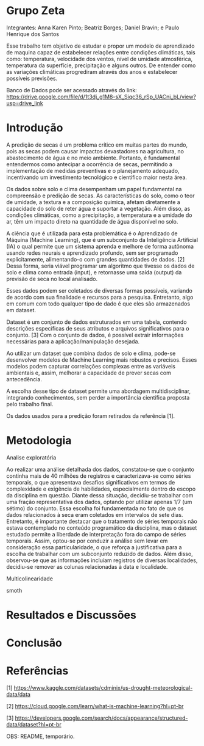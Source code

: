 # Grupo Zeta
Integrantes: 
  Anna Karen Pinto;
  Beatriz Borges;
  Daniel Bravin; e
  Paulo Henrique dos Santos
  

Esse trabalho tem objetivo de estudar e propor um modelo de aprendizado de maquina capaz de estabelecer relações entre condições climáticas, tais como: temperatura, velocidade dos ventos, nível de umidade atmosférica, temperatura da superfície, precipitação e alguns outros. De entender como as variações climáticas progrediram através dos anos e estabelecer possíveis previsões. 

Banco de Dados pode ser acessado através do link: https://drive.google.com/file/d/1t3dj_g1M8-sX_Siqc36_rSp_UACnj_bL/view?usp=drive_link

# Introdução

A predição de secas é um problema crítico em muitas partes do mundo, pois as secas podem causar impactos devastadores na agricultura, no abastecimento de água e no meio ambiente. Portanto, é fundamental entendermos como antecipar a ocorrência de secas, permitindo a implementação de medidas preventivas e o planejamento adequado, incentivando um investimento tecnológico e científico maior nesta área. 

Os dados sobre solo e clima desempenham um papel fundamental na compreensão e predição de secas. As características do solo, como o teor de umidade, a textura e a composição química, afetam diretamente a capacidade do solo de reter água e suportar a vegetação. Além disso, as condições climáticas, como a precipitação, a temperatura e a umidade do ar, têm um impacto direto na quantidade de água disponível no solo. 

A ciência que é utilizada para esta problemática é o Aprendizado de Máquina (Machine Learning), que é um subconjunto da Inteligência Artificial (IA) o qual permite que um sistema aprenda e melhore de forma autônoma usando redes neurais e aprendizado profundo, sem ser programado explicitamente, alimentando-o com grandes quantidades de dados. [2] Dessa forma, seria viável programar um algoritmo que tivesse os dados de solo e clima como entrada (input), e retornasse uma saída (output) da previsão de seca no local analisado. 

Esses dados podem ser coletados de diversas formas possíveis, variando de acordo com sua finalidade e recursos para a pesquisa. Entretanto, algo em comum com todo qualquer tipo de dado é que eles são armazenados em dataset. 

Dataset é um conjunto de dados estruturados em uma tabela, contendo descrições específicas de seus atributos e arquivos significativos para o conjunto. [3] Com o conjunto de dados, é possível extrair informações necessárias para a aplicação/manipulação desejada.

Ao utilizar um dataset que combina dados de solo e clima, pode-se desenvolver modelos de Machine Learning mais robustos e precisos. Esses modelos podem capturar correlações complexas entre as variáveis ambientais e, assim, melhorar a capacidade de prever secas com antecedência. 

A escolha desse tipo de dataset permite uma abordagem multidisciplinar, integrando conhecimentos, sem perder a importância científica proposta pelo trabalho final.

Os dados usados para a predição foram retirados da referência [1].

# Metodologia

Analise exploratória

Ao realizar uma análise detalhada dos dados, constatou-se que o conjunto continha mais de 40 milhões de registros e caracterizava-se como séries temporais, o que apresentava desafios significativos em termos de complexidade e exigência de habilidades, especialmente dentro do escopo da disciplina em questão. Diante dessa situação, decidiu-se trabalhar com uma fração representativa dos dados, optando por utilizar apenas 1/7 (um sétimo) do conjunto. Essa escolha foi fundamentada no fato de que os dados relacionados à seca eram coletados em intervalos de sete dias. Entretanto, é importante destacar que o tratamento de séries temporais não estava contemplado no conteúdo programático da disciplina, mas o dataset estudado permite a liberdade de interpretação fora do campo de séries temporais. Assim, optou-se por conduzir a análise sem levar em consideração essa particularidade, o que reforça a justificativa para a escolha de trabalhar com um subconjunto reduzido de dados. Além disso, observou-se que as informações incluíam registros de diversas localidades, decidiu-se remover as colunas relacionadas à data e localidade.

Multicolinearidade



smoth

# Resultados e Discussões

# Conclusão

# Referências

[1] https://www.kaggle.com/datasets/cdminix/us-drought-meteorological-data/data

[2] https://cloud.google.com/learn/what-is-machine-learning?hl=pt-br

[3] https://developers.google.com/search/docs/appearance/structured-data/dataset?hl=pt-br

OBS: README, temporário.

